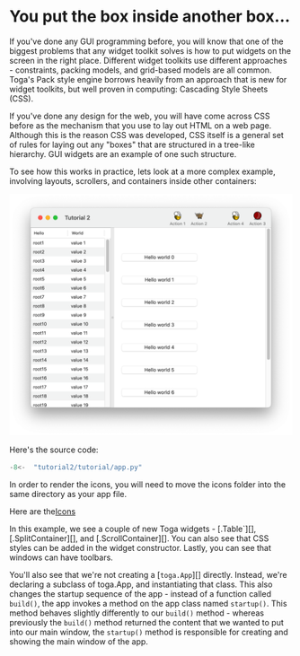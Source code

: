 # You put the box inside another box...

If you've done any GUI programming before, you will know that one of the biggest problems that any widget toolkit solves is how to put widgets on the screen in the right place. Different widget toolkits use different approaches - constraints, packing models, and grid-based models are all common. Toga's Pack style engine borrows heavily from an approach that is new for widget toolkits, but well proven in computing: Cascading Style Sheets (CSS).

If you've done any design for the web, you will have come across CSS before as the mechanism that you use to lay out HTML on a web page. Although this is the reason CSS was developed, CSS itself is a general set of rules for laying out any "boxes" that are structured in a tree-like hierarchy. GUI widgets are an example of one such structure.

To see how this works in practice, lets look at a more complex example, involving layouts, scrollers, and containers inside other containers:

![image](images/tutorial-2.png)

Here's the source code:

```python
-8<-  "tutorial2/tutorial/app.py"
```

In order to render the icons, you will need to move the icons folder into the same directory as your app file.

Here are the[Icons](./resources/icons.zip)

In this example, we see a couple of new Toga widgets - [.Table`][], [.SplitContainer][], and [.ScrollContainer][]. You can also see that CSS styles can be added in the widget constructor. Lastly, you can see that windows can have toolbars.

You'll also see that we're not creating a [`toga.App`][] directly. Instead, we're declaring a subclass of <span class="title-ref">toga.App</span>, and instantiating that class. This also changes the startup sequence of the app - instead of a function called `build()`, the app invokes a method on the app class named `startup()`. This method behaves slightly differently to our `build()` method - whereas previously the `build()` method returned the content that we wanted to put into our main window, the `startup()` method is responsible for creating and showing the main window of the app.
